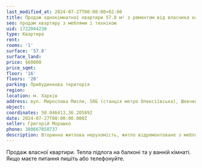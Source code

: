 ```yaml
---
last_modified_at: 2024-07-27T00:00:00+02:00
title: Продаж однокімнатної квартири 57.8 м² з ремонтом від власника на Мирослава Мисли
seo: продам квартиру з меблями і технікою
uid: 1722044230
type: Квартира
rent:
rooms: '1'
surface: '57.8'
surface_land:
price: $60000
price_sqmt:
floor: '16'
floors: '20'
parking: Прибудинкова територія
region:
location: м. Харків
address: вул. Мирослава Мисли, 58Б (станція метро Олексіївська), Шевченківський район
object:
coordinates: 50.046413,36.205892
date: 2024-07-27T00:00:00.000Z
seller: Григорій Морашко
phone: 380667858737
description: Вторинна житлова нерухомість, житло відремонтоване з меблями і технікою, придатне і готове для проживання
---
```


Продаж власної квартири. Тепла підлога на балконі та у ванній кімнаті. Якщо маєте питання пишіть або телефонуйте.
